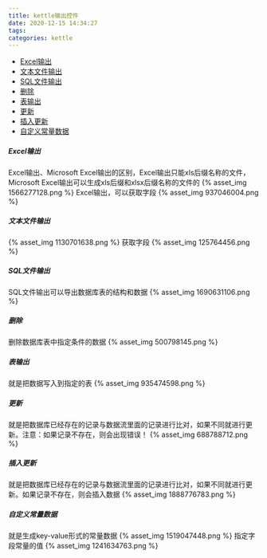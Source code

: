 ```yaml
---
title: kettle输出控件
date: 2020-12-15 14:34:27
tags:
categories: kettle
---
```


- [Excel输出](#Excel输出)
- [文本文件输出](#文本文件输出)
- [SQL文件输出](#SQL文件输出)
- [删除](#删除)
- [表输出](#表输出)
- [更新](#更新)
- [插入更新](#插入更新)
- [自定义常量数据](#自定义常量数据)

##### Excel输出
Excel输出、Microsoft Excel输出的区别，Excel输出只能xls后缀名称的文件，Microsoft Excel输出可以生成xls后缀和xlsx后缀名称的文件的
{% asset_img 1566277128.png %}
Excel输出，可以获取字段
{% asset_img 937046004.png %}

##### 文本文件输出
{% asset_img 1130701638.png %}
获取字段
{% asset_img 125764456.png %}

##### SQL文件输出
SQL文件输出可以导出数据库表的结构和数据
{% asset_img 1690631106.png %}

##### 删除
删除数据库表中指定条件的数据
{% asset_img 500798145.png %}

##### 表输出
就是把数据写入到指定的表
{% asset_img 935474598.png %}

##### 更新
就是把数据库已经存在的记录与数据流里面的记录进行比对，如果不同就进行更新。注意：如果记录不存在，则会出现错误！
{% asset_img 688788712.png %}

##### 插入更新
就是把数据库已经存在的记录与数据流里面的记录进行比对，如果不同就进行更新。如果记录不存在，则会插入数据
{% asset_img 1888776783.png %}

##### 自定义常量数据
就是生成key-value形式的常量数据
{% asset_img 1519047448.png %}
指定字段常量的值
{% asset_img 1241634763.png %}
